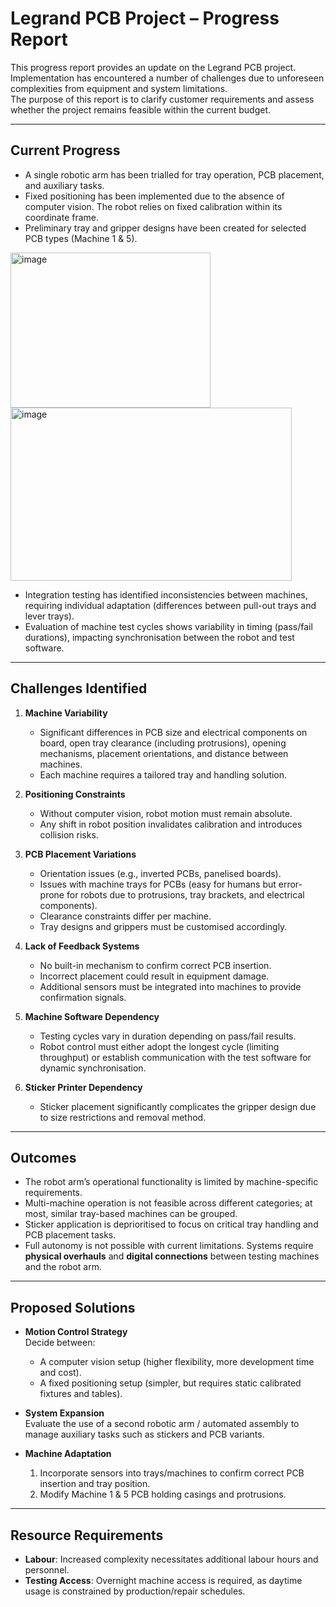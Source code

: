 # Legrand PCB Project – Progress Report

This progress report provides an update on the Legrand PCB project. Implementation has encountered a number of challenges due to unforeseen complexities from equipment and system limitations.  
The purpose of this report is to clarify customer requirements and assess whether the project remains feasible within the current budget.

---

## Current Progress
- A single robotic arm has been trialled for tray operation, PCB placement, and auxiliary tasks.  
- Fixed positioning has been implemented due to the absence of computer vision. The robot relies on fixed calibration within its coordinate frame.  
- Preliminary tray and gripper designs have been created for selected PCB types (Machine 1 & 5).
<img width="320" height="248" alt="image" src="https://github.com/user-attachments/assets/fd798b17-d4a5-47fd-891b-cdd1733e45d4" />
<img width="450" height="277" alt="image" src="https://github.com/user-attachments/assets/e2743bd1-e576-4c82-873a-49fdc355c364" />
  
- Integration testing has identified inconsistencies between machines, requiring individual adaptation (differences between pull-out trays and lever trays).  
- Evaluation of machine test cycles shows variability in timing (pass/fail durations), impacting synchronisation between the robot and test software.  

---

## Challenges Identified

1. **Machine Variability**
   - Significant differences in PCB size and electrical components on board, open tray clearance (including protrusions), opening mechanisms, placement orientations, and distance between machines.  
   - Each machine requires a tailored tray and handling solution.  

2. **Positioning Constraints**
   - Without computer vision, robot motion must remain absolute.  
   - Any shift in robot position invalidates calibration and introduces collision risks.  

3. **PCB Placement Variations**
   - Orientation issues (e.g., inverted PCBs, panelised boards).  
   - Issues with machine trays for PCBs (easy for humans but error-prone for robots due to protrusions, tray brackets, and electrical components).  
   - Clearance constraints differ per machine.  
   - Tray designs and grippers must be customised accordingly.  

4. **Lack of Feedback Systems**
   - No built-in mechanism to confirm correct PCB insertion.  
   - Incorrect placement could result in equipment damage.  
   - Additional sensors must be integrated into machines to provide confirmation signals.  

5. **Machine Software Dependency**
   - Testing cycles vary in duration depending on pass/fail results.  
   - Robot control must either adopt the longest cycle (limiting throughput) or establish communication with the test software for dynamic synchronisation.  

6. **Sticker Printer Dependency**
   - Sticker placement significantly complicates the gripper design due to size restrictions and removal method.  

---

## Outcomes
- The robot arm’s operational functionality is limited by machine-specific requirements.  
- Multi-machine operation is not feasible across different categories; at most, similar tray-based machines can be grouped.  
- Sticker application is deprioritised to focus on critical tray handling and PCB placement tasks.  
- Full autonomy is not possible with current limitations. Systems require **physical overhauls** and **digital connections** between testing machines and the robot arm.  

---

## Proposed Solutions

- **Motion Control Strategy**  
  Decide between:
  - A computer vision setup (higher flexibility, more development time and cost).  
  - A fixed positioning setup (simpler, but requires static calibrated fixtures and tables).  

- **System Expansion**  
  Evaluate the use of a second robotic arm / automated assembly to manage auxiliary tasks such as stickers and PCB variants.  

- **Machine Adaptation**  
  1. Incorporate sensors into trays/machines to confirm correct PCB insertion and tray position.  
  2. Modify Machine 1 & 5 PCB holding casings and protrusions.  

---

## Resource Requirements
- **Labour**: Increased complexity necessitates additional labour hours and personnel.  
- **Testing Access**: Overnight machine access is required, as daytime usage is constrained by production/repair schedules.  
